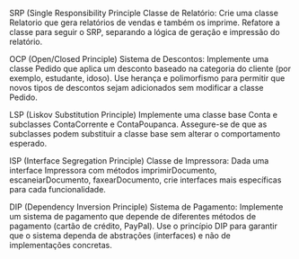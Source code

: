 SRP (Single Responsibility Principle
Classe de Relatório: Crie uma classe Relatorio que gera relatórios de vendas e também
os imprime.
Refatore a classe para seguir o SRP, separando a lógica de geração e impressão do
relatório.


OCP (Open/Closed Principle)
Sistema de Descontos: Implemente uma classe Pedido que aplica um desconto
baseado na categoria do cliente (por exemplo, estudante, idoso).
Use herança e polimorfismo para permitir que novos tipos de descontos sejam
adicionados sem modificar a classe Pedido.


LSP (Liskov Substitution Principle)
Implemente uma classe base Conta e subclasses ContaCorrente e ContaPoupanca.
Assegure-se de que as subclasses podem substituir a classe base sem alterar o
comportamento esperado.


ISP (Interface Segregation Principle)
Classe de Impressora: Dada uma interface Impressora com métodos
imprimirDocumento, escaneiarDocumento, faxearDocumento,
crie interfaces mais específicas para cada funcionalidade.


DIP (Dependency Inversion Principle)
Sistema de Pagamento: Implemente um sistema de pagamento que depende de
diferentes métodos de pagamento (cartão de crédito, PayPal).
Use o princípio DIP para garantir que o sistema dependa de abstrações (interfaces) e
não de implementações concretas.